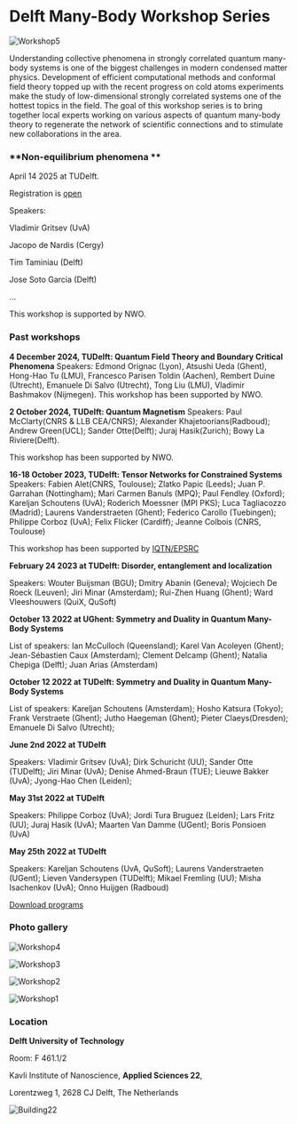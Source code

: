 Delft Many-Body Workshop Series
===============================

![Workshop5](assets/images/20231017_124539.jpg)

Understanding collective phenomena in strongly correlated quantum many-body systems is one of the biggest challenges in modern condensed matter physics. Development of efficient computational methods and conformal field theory topped up with the recent progress on cold atoms experiments make the study of low-dimensional strongly correlated systems one of the hottest topics in the field. The goal of this workshop series is to bring together local experts working on various aspects of quantum many-body theory to regenerate the network of scientific connections and to stimulate new collaborations in the area.



### **Non-equilibrium phenomena **

April 14 2025 at TUDelft.

Registration is [open](https://forms.gle/juZnFWnCj1n1XePH8) 

Speakers: 

Vladimir Gritsev (UvA)

Jacopo de Nardis (Cergy)

Tim Taminiau (Delft)

Jose Soto Garcia (Delft)

...


This workshop is supported by NWO.

### **Past workshops**

**4 December 2024, TUDelft: Quantum Field Theory and Boundary Critical Phenomena**
Speakers:
Edmond Orignac (Lyon), Atsushi Ueda (Ghent), Hong-Hao Tu (LMU), Francesco Parisen Toldin (Aachen), Rembert Duine (Utrecht), Emanuele Di Salvo (Utrecht), Tong Liu (LMU),  Vladimir Bashmakov (Nijmegen).
This workshop has been supported by NWO.

**2 October 2024, TUDelft: Quantum Magnetism**
Speakers:
Paul McClarty(CNRS & LLB CEA/CNRS); Alexander Khajetoorians(Radboud); Andrew Green(UCL);
Sander Otte(Delft); Juraj Hasik(Zurich); Bowy La Riviere(Delft).

This workshop has been supported by NWO.

**16-18 October 2023, TUDelft: Tensor Networks for Constrained Systems**
Speakers:
Fabien Alet(CNRS, Toulouse); Zlatko Papic (Leeds);
Juan P. Garrahan (Nottingham); Mari Carmen Banuls (MPQ); Paul Fendley (Oxford);
Kareljan Schoutens (UvA); Roderich Moessner (MPI PKS); Luca Tagliacozzo (Madrid);
Laurens Vanderstraeten (Ghent); Federico Carollo (Tuebingen); Philippe Corboz (UvA);
Felix Flicker (Cardiff);  Jeanne Colbois (CNRS, Toulouse)

This workshop has been supported by [IQTN/EPSRC](https://iqtn.phys.strath.ac.uk/tensor-networks-for-constrained-systems/)


**February 24 2023 at TUDelft: Disorder, entanglement and localization**

Speakers: Wouter Buijsman (BGU);
Dmitry Abanin (Geneva);
Wojciech De Roeck (Leuven);
Jiri Minar (Amsterdam);
Rui-Zhen Huang (Ghent);
Ward Vleeshouwers (QuiX, QuSoft)


**October 13 2022 at UGhent: Symmetry and Duality in Quantum Many-Body Systems**

List of speakers: Ian McCulloch (Queensland);
Karel Van Acoleyen (Ghent);
Jean-Sébastien Caux (Amsterdam);
Clement Delcamp (Ghent);
Natalia Chepiga (Delft);
Juan Arias (Amsterdam)


**October 12 2022 at TUDelft: Symmetry and Duality in Quantum Many-Body Systems**

List of speakers: Kareljan Schoutens (Amsterdam); 
Hosho Katsura (Tokyo);
Frank Verstraete (Ghent);
Jutho Haegeman (Ghent);
Pieter Claeys(Dresden);
Emanuele Di Salvo (Utrecht);


**June 2nd 2022 at TUDelft**

Speakers: Vladimir Gritsev (UvA); Dirk Schuricht (UU); Sander Otte (TUDelft); Jiri Minar (UvA); Denise Ahmed-Braun (TUE); Lieuwe Bakker (UvA); Jyong-Hao Chen (Leiden); 


**May 31st 2022 at TUDelft**

Speakers: Philippe Corboz (UvA); Jordi Tura Bruguez (Leiden); Lars Fritz (UU); Juraj Hasik (UvA); Maarten Van Damme (UGent); Boris Ponsioen (UvA)

**May 25th 2022 at TUDelft**

Speakers: Kareljan Schoutens (UvA, QuSoft); Laurens Vanderstraeten (UGent); Lieven Vandersypen (TUDelft); Mikael Fremling (UU); Misha Isachenkov (UvA); Onno Huijgen (Radboud)

[Download programs](https://nchepiga.github.io/homepage/assets/program_workshops.pdf)


### **Photo gallery**

![Workshop4](assets/images/workshop4.jpg)

![Workshop3](assets/images/workshop_3.jpg)

![Workshop2](assets/images/workshop2.jpg)

![Workshop1](assets/images/workshop1.jpg)





### **Location**

**Delft University of Technology**

Room: F 461.1/2 

Kavli Institute of Nanoscience,  **Applied Sciences 22**,

Lorentzweg 1, 2628 CJ Delft,  The Netherlands

![Building22](assets/images/delft.svg)


